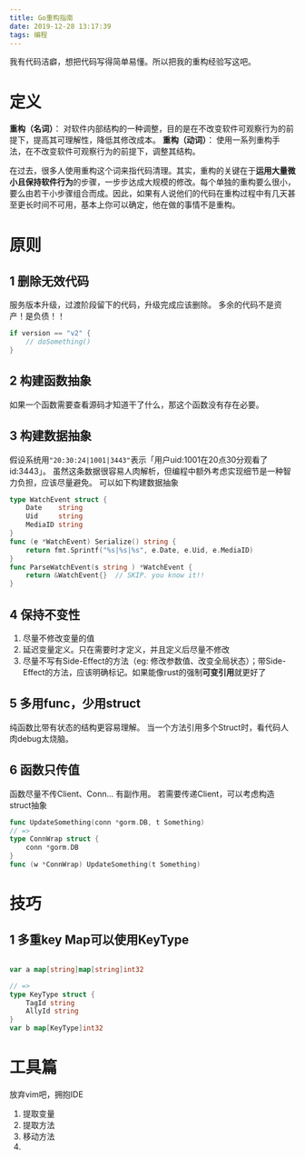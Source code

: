 ```yaml
---
title: Go重构指南
date: 2019-12-28 13:17:39
tags: 编程
---
```


我有代码洁癖，想把代码写得简单易懂。所以把我的重构经验写这吧。

<!-- more -->

# 定义

**重构（名词）**： 对软件内部结构的一种调整，目的是在不改变软件可观察行为的前提下，提高其可理解性，降低其修改成本。
**重构（动词）**： 使用一系列重构手法，在不改变软件可观察行为的前提下，调整其结构。

在过去，很多人使用重构这个词来指代码清理。其实，重构的关键在于**运用大量微小且保持软件行为**的步骤，一步步达成大规模的修改。每个单独的重构要么很小，要么由若干小步骤组合而成。因此，如果有人说他们的代码在重构过程中有几天甚至更长时间不可用，基本上你可以确定，他在做的事情不是重构。


# 原则

## 1 删除无效代码

服务版本升级，过渡阶段留下的代码，升级完成应该删除。
多余的代码不是资产！是负债！！

```go
if version == "v2" {
    // doSomething()
}
```

## 2 构建函数抽象

如果一个函数需要查看源码才知道干了什么，那这个函数没有存在必要。

## 3 构建数据抽象
假设系统用`"20:30:24|1001|3443"`表示「用户uid:1001在20点30分观看了id:3443」。
虽然这条数据很容易人肉解析，但编程中额外考虑实现细节是一种智力负担，应该尽量避免。
可以如下构建数据抽象
```go
type WatchEvent struct {
    Date    string
    Uid     string
    MediaID string
}
func (e *WatchEvent) Serialize() string {
    return fmt.Sprintf("%s|%s|%s", e.Date, e.Uid, e.MediaID)
}
func ParseWatchEvent(s string ) *WatchEvent {
    return &WatchEvent{}  // SKIP. you know it!!
}
```

## 4 保持不变性

1. 尽量不修改变量的值
2. 延迟变量定义。只在需要时才定义，并且定义后尽量不修改
3. 尽量不写有Side-Effect的方法（eg: 修改参数值、改变全局状态）；带Side-Effect的方法，应该明确标记。如果能像rust的强制**可变引用**就更好了

## 5 多用func，少用struct

纯函数比带有状态的结构更容易理解。
当一个方法引用多个Struct时，看代码人肉debug太烧脑。

## 6 函数只传值

函数尽量不传Client、Conn... 有副作用。
若需要传递Client，可以考虑构造struct抽象
```go
func UpdateSomething(conn *gorm.DB, t Something)
// =>
type ConnWrap struct {
    conn *gorm.DB
}
func (w *ConnWrap) UpdateSomething(t Something)
```


# 技巧

## 1 多重key Map可以使用KeyType

```go

var a map[string]map[string]int32

// => 
type KeyType struct {
    TagId string
    AllyId string
}
var b map[KeyType]int32

```


# 工具篇

放弃vim吧，拥抱IDE

1. 提取变量
2. 提取方法
3. 移动方法
4. 
